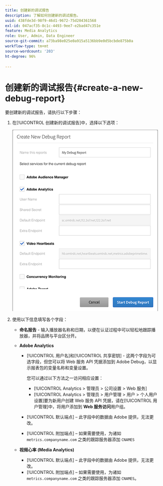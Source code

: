 ```yaml
---
title: 创建新的调试报告
description: 了解如何创建新的调试报告。
uuid: 438fde3d-98f9-46d1-9672-75d204361568
exl-id: 047acf35-8c1c-4493-9ee7-e2bad47c351e
feature: Media Analytics
role: User, Admin, Data Engineer
source-git-commit: a73ba98e025e0a915a5136bb9e0d5bcbde875b0a
workflow-type: tm+mt
source-wordcount: '203'
ht-degree: 96%

---
```


# 创建新的调试报告{#create-a-new-debug-report}

要创建新的调试报告，请执行以下步骤：

1. 在[!UICONTROL 创建新的调试报告]中，选择以下选项：

   ![](assets/create-new-debug-report.png)

1. 使用以下信息填写各个字段：

   * **命名报告** - 输入播放器名称和日期，以便在认证过程中可以轻松地跟踪播放器，并将品牌与平台区分开。
   * **Adobe Analytics**

      * [!UICONTROL 用户名]和[!UICONTROL 共享密钥] - 这两个字段为可选字段，但您可以将 Web 服务 API 凭据添加到 Adobe Debug，以显示报表包的变量名称和变量设置。

         您可以通过以下方法之一访问相应设置：

         * [!UICONTROL Analytics > 管理员 > 公司设置 > Web 服务]
         * [!UICONTROL Analytics > 管理员 > 用户管理 > 用户 > 个人用户设置]要为新用户创建 Web 服务 API 凭据，请在[!UICONTROL 用户管理]中，将用户添加到 **Web 服务访问**&#x200B;用户组。
      * [!UICONTROL 默认端点] – 此字段中的数据由 Adobe 提供，无法更改。
      * [!UICONTROL 附加端点] – 如果需要使用，为诸如 `metrics.companyname.com` 之类的跟踪服务器添加 `CNAMES`
   * **视频心率 (Media Analytics)**

      * [!UICONTROL 默认端点] – 此字段中的数据由 Adobe 提供，无法更改。
      * [!UICONTROL 附加端点] – 如果需要使用，为诸如 `metrics.companyname.com` 之类的跟踪服务器添加 `CNAMES`。
